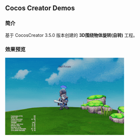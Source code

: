 ## Cocos Creator Demos

### 简介
基于 CocosCreator 3.5.0 版本创建的 **3D围绕物体旋转(自转)** 工程。

### 效果预览
![image](../../../gif/202201/2022012087.gif)